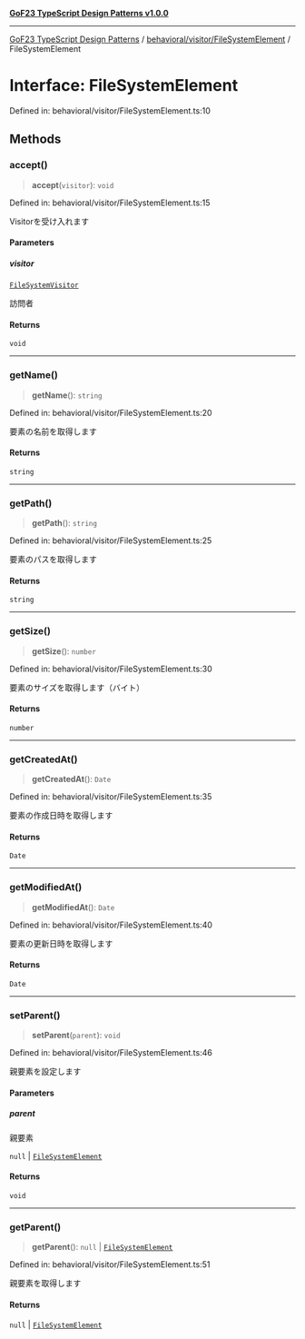 [**GoF23 TypeScript Design Patterns v1.0.0**](../../../../README.md)

***

[GoF23 TypeScript Design Patterns](../../../../README.md) / [behavioral/visitor/FileSystemElement](../README.md) / FileSystemElement

# Interface: FileSystemElement

Defined in: behavioral/visitor/FileSystemElement.ts:10

## Methods

### accept()

> **accept**(`visitor`): `void`

Defined in: behavioral/visitor/FileSystemElement.ts:15

Visitorを受け入れます

#### Parameters

##### visitor

[`FileSystemVisitor`](../../FileSystemVisitor/interfaces/FileSystemVisitor.md)

訪問者

#### Returns

`void`

***

### getName()

> **getName**(): `string`

Defined in: behavioral/visitor/FileSystemElement.ts:20

要素の名前を取得します

#### Returns

`string`

***

### getPath()

> **getPath**(): `string`

Defined in: behavioral/visitor/FileSystemElement.ts:25

要素のパスを取得します

#### Returns

`string`

***

### getSize()

> **getSize**(): `number`

Defined in: behavioral/visitor/FileSystemElement.ts:30

要素のサイズを取得します（バイト）

#### Returns

`number`

***

### getCreatedAt()

> **getCreatedAt**(): `Date`

Defined in: behavioral/visitor/FileSystemElement.ts:35

要素の作成日時を取得します

#### Returns

`Date`

***

### getModifiedAt()

> **getModifiedAt**(): `Date`

Defined in: behavioral/visitor/FileSystemElement.ts:40

要素の更新日時を取得します

#### Returns

`Date`

***

### setParent()

> **setParent**(`parent`): `void`

Defined in: behavioral/visitor/FileSystemElement.ts:46

親要素を設定します

#### Parameters

##### parent

親要素

`null` | [`FileSystemElement`](FileSystemElement.md)

#### Returns

`void`

***

### getParent()

> **getParent**(): `null` \| [`FileSystemElement`](FileSystemElement.md)

Defined in: behavioral/visitor/FileSystemElement.ts:51

親要素を取得します

#### Returns

`null` \| [`FileSystemElement`](FileSystemElement.md)
